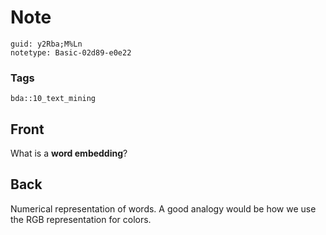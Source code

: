 # Note
```
guid: y2Rba;M%Ln
notetype: Basic-02d89-e0e22
```

### Tags
```
bda::10_text_mining
```

## Front
What is a <b>word embedding</b>?

## Back
Numerical representation of words. A good analogy would be how we use the RGB representation for colors.
